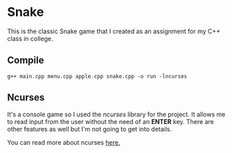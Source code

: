 # Snake
This is the classic Snake game that I created as an assignment for my C++ class in college.

## Compile

    g++ main.cpp menu.cpp apple.cpp snake.cpp -o run -lncurses   

## Ncurses
It's a console game so I used the _ncurses_ library for the project. It allows me to read input from the user without the need of an **ENTER** key. There are
other features as well but I'm not going to get into details. 

You can read more about ncurses [here.](https://en.wikipedia.org/wiki/Ncurses)
